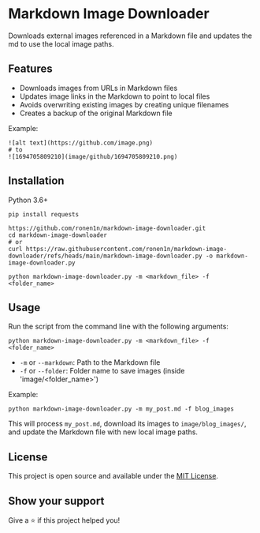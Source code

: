 # Markdown Image Downloader

Downloads external images referenced in a Markdown file and updates the md to use the local image paths.

## Features

- Downloads images from URLs in Markdown files
- Updates image links in the Markdown to point to local files
- Avoids overwriting existing images by creating unique filenames
- Creates a backup of the original Markdown file

Example:

```
![alt text](https://github.com/image.png)
# to
![1694705809210](image/github/1694705809210.png)
```

## Installation

Python 3.6+

```
pip install requests

https://github.com/ronen1n/markdown-image-downloader.git
cd markdown-image-downloader
# or
curl https://raw.githubusercontent.com/ronen1n/markdown-image-downloader/refs/heads/main/markdown-image-downloader.py -o markdown-image-downloader.py

python markdown-image-downloader.py -m <markdown_file> -f <folder_name>
```

## Usage

Run the script from the command line with the following arguments:

```
python markdown-image-downloader.py -m <markdown_file> -f <folder_name>
```

- `-m` or `--markdown`: Path to the Markdown file
- `-f` or `--folder`: Folder name to save images (inside 'image/<folder_name>')

Example:

```
python markdown-image-downloader.py -m my_post.md -f blog_images
```

This will process `my_post.md`, download its images to `image/blog_images/`, and update the Markdown file with new local image paths.

## License

This project is open source and available under the [MIT License](LICENSE).

## Show your support

Give a ⭐️ if this project helped you!
